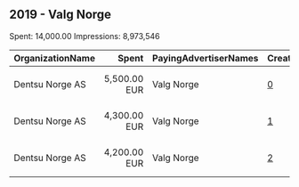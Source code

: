 ## 2019 - Valg Norge 
Spent: 14,000.00
Impressions: 8,973,546

|OrganizationName|Spent|PayingAdvertiserNames|CreativeUrls|Impressions|Genders|AgeBrackets|CountryCodes|BillingAddresses|CandidateBallotInformation|
|:---|---:|:---|:---|---:|:---|:---|:---|:---|:---|
|Dentsu Norge AS|5,500.00 EUR|Valg Norge|[0](https://www.snap.com/political-ads/asset/25b83edc4d2043ca0973c8a29d570d1aabc7c396a29299d958453be91372f4b0?mediaType=mp4)|3,523,176||35++|norway|"Kristian Augusts gate 23, OSLO,0164 ,NO"||
|Dentsu Norge AS|4,300.00 EUR|Valg Norge|[1](https://www.snap.com/political-ads/asset/3434c074d6ade44015f3f8969ac5c34b09fd64f8494b24d0e6df14a41210254e?mediaType=mp4)|2,794,549||18-25|norway|"Kristian Augusts gate 23, OSLO,0164 ,NO"||
|Dentsu Norge AS|4,200.00 EUR|Valg Norge|[2](https://www.snap.com/political-ads/asset/3366021551b8ece5e9d32b7fd981ffb2b836d9d66f73d4b891619121c5c4e9e6?mediaType=mp4)|2,655,821||26-34|norway|"Kristian Augusts gate 23, OSLO,0164 ,NO"||
